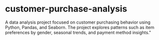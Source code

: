 # customer-purchase-analysis
A data analysis project focused on customer purchasing behavior using Python, Pandas, and Seaborn. The project explores patterns such as item preferences by gender, seasonal trends, and payment method insights."
